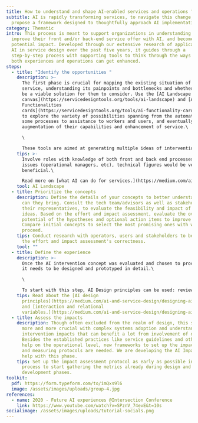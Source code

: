 ```yaml
---
title: How to understand and shape AI-enabled services and operations ?
subtitle: AI is rapidly transforming services, to navigate this change, we
  propose a framework designed to thoughtfully approach AI implementation.
category: Thematic
intro: This process is meant to support organizations in understanding how to
  improve their front and/or back-end service offer with AI, and become aware of
  potential impact. Developed through our extensive research of application of
  AI in service design over the past five years, it guides through a
  step-by-step process with supporting tools to think through the ways in which
  both experiences and operations can get enhanced.
steps:
  - title: "Identify the opportunities "
    description: >-
      The first phase is crucial for mapping the existing situation of the
      service, understanding its painpoints and bottlenecks and whether AI can
      be a viable solution for them to consider. Use the [AI Landscape
      canvas](https://servicedesigntools.org/tools/ai-landscape) and [AI
      Functionalities
      cards](https://servicedesigntools.org/tools/ai-functionality-cards) deck
      to explore the variety of possibilities spanning from the automation of
      some processes to assistance to workers and users, and eventually
      augmentation of their capabilities and enhancement of service.\

      \

      These tools are aimed at generating multiple ideas of intervention, which then can be filtered thinking of the solutions' potential impact and the effort required for its implementation.
    tips: >-
      Involve roles with knowledge of both front and back end processes and
      issues (operational managers, etc), technical figures would be very
      beneficial.\

      Read more on [what AI can do for services.](https://medium.com/ai-and-service-design/designing-ai-experiences-p-1-what-can-ai-do-for-humans-9a507720cbb4)
    tool: AI Landscape
  - title: Prioritize the concepts
    description: Define the details of your concepts to better understand what value
      can they bring. Consult the tech team/advisors as well as stakeholders, or
      their representatives, to evaluate the feasibility and impact of your
      ideas. Based on the effort and impact assessment, evaluate the overall
      potential of the hypotheses and optional action items to improve them.
      Compare initial concepts to select the most promising ones with which to
      proceed.
    tips: Conduct research with operators, users and stakeholders to be sure about
      the effort and impact assessment's correctness.
    tool: ""
  - title: Define the experience
    description: >-
      Once the AI intervention concept was evaluated and chosen to proceed with,
      it needs to be designed and prototyped in detail.\

      \

      To start with this step, AI Design principles can be used: review them and choose which are the most applicable to the service being designed. By selecting the most pertinent principles, we can decide experience pillars that will shape the future service. After that, a detailed design can proceed with definition of variables of relational and interaction dynamics that can distinguish one experience from another. For this we are working on an AI experience definition canvas, but so far the information about these elements can be found in additional resources.
    tips: Read about the [AI design
      principles](https://medium.com/ai-and-service-design/designing-ai-experiences-p-3-guiding-principles-95b0c745973b)
      and [interaction and relational
      variables.](https://medium.com/ai-and-service-design/designing-ai-experiences-p-2-new-design-grammar-cf779e0c4c4e)
  - title: Assess the impacts
    description: Though often excluded from the realm of design, this step becomes
      more and more crucial with complex systems adoption and understanding of
      intervention impacts that can benefit a lot from involvement of designers.
      Besides the established practices like service guidelines and others to
      help on the operational level, new frameworks to set up the impact intents
      and measuring protocols are needed. We are developing the AI Impact Map to
      help with this phase.
    tips: Set up the impact assessment protocol as early as possible in design
      process to start gathering the metrics already during design and
      development phases.
toolkit:
  pdf: https://form.typeform.com/to/imQxs9l6
  image: /assets/images/uploads/group-4.jpg
references:
  - name: 2020 - Future AI experiences @Intersection Conference
    link: https://www.youtube.com/watch?v=SPznV_74evE&t=10s
socialimage: /assets/images/uploads/tutorial-socials.png
---
```

